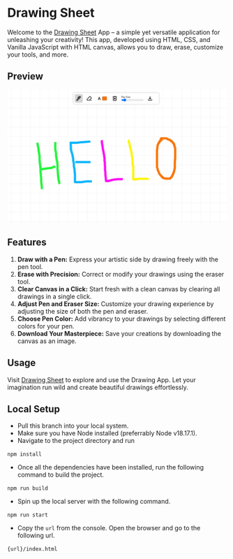# Drawing Sheet
Welcome to the [Drawing Sheet](https://ubiquitous-squirrel-e17785.netlify.app/) App – a simple yet versatile application for unleashing your creativity! This app, developed using HTML, CSS, and Vanilla JavaScript with HTML canvas, allows you to draw, erase, customize your tools, and more.

## Preview
![Preview](./preview.png)

## Features
1. **Draw with a Pen:** Express your artistic side by drawing freely with the pen tool.
2. **Erase with Precision:** Correct or modify your drawings using the eraser tool.
3. **Clear Canvas in a Click:** Start fresh with a clean canvas by clearing all drawings in a single click.
4. **Adjust Pen and Eraser Size:** Customize your drawing experience by adjusting the size of both the pen and eraser.
5. **Choose Pen Color:** Add vibrancy to your drawings by selecting different colors for your pen.
6. **Download Your Masterpiece:** Save your creations by downloading the canvas as an image.

## Usage
Visit [Drawing Sheet](https://ubiquitous-squirrel-e17785.netlify.app/) to explore and use the Drawing App. Let your imagination run wild and create beautiful drawings effortlessly.

## Local Setup
- Pull this branch into your local system.
- Make sure you have Node installed (preferrably Node v18.17.1).
- Navigate to the project directory and run
```
npm install
```
- Once all the dependencies have been installed, run the following command to build the project.
```
npm run build
```
- Spin up the local server with the following command.
```
npm run start
```
- Copy the `url` from the console. Open the browser and go to the following url.
```
{url}/index.html
```